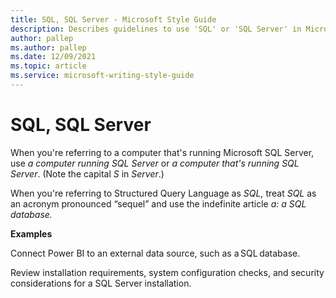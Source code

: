 ```yaml
---
title: SQL, SQL Server - Microsoft Style Guide
description: Describes guidelines to use 'SQL' or 'SQL Server' in Microsoft documents, and provides usage examples.
author: pallep
ms.author: pallep
ms.date: 12/09/2021
ms.topic: article
ms.service: microsoft-writing-style-guide
---
```


# SQL, SQL Server

When you're referring to a computer that's running Microsoft SQL Server, use *a computer running SQL Server* or *a computer that's running SQL Server*. (Note the capital *S* in *Server*.)

When you're referring to Structured Query Language as *SQL,* treat *SQL* as an acronym pronounced “sequel” and use the indefinite article *a:* *a* *SQL database.*

**Examples**  

Connect Power BI to an external data source, such as a SQL database. 

Review installation requirements, system configuration checks, and security considerations for a SQL Server installation.

